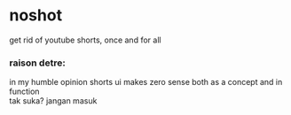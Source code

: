 # noshot
get rid of youtube shorts, once and for all


### raison detre:
in my humble opinion shorts ui makes zero sense both as a concept and in function<br>
tak suka? jangan masuk
